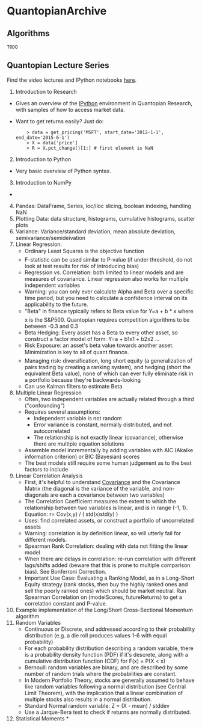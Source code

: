 # QuantopianArchive

## Algorithms

    TODO

## Quantopian Lecture Series

Find the video lectures and IPython notebooks [here](https://www.quantopian.com/lectures).

1. Introduction to Research
  * Gives an overview of the [IPython](https://ipython.org/) environment in Quantopian Research, with samples of how to access market data.
  * Want to get returns easily? Just do:
  
            > data = get_pricing('MSFT', start_date='2012-1-1', end_date='2015-6-1')
            > X = data['price']
            > R = X.pct_change()[1:] # first element is NaN

2. Introduction to Python
  * Very basic overview of Python syntax.
3. Introduction to NumPy
  * 
4. Pandas: DataFrame, Series, loc/iloc slicing, boolean indexing, handling NaN
5. Plotting Data: data structure, histograms, cumulative histograms, scatter plots
7. Variance: Variance/standard deviation, mean absolute deviation, semivariance/semideivation
8. Linear Regression: 
	* Ordinary Least Squares is the objective function
	* F-statistic can be used similar to P-value (if under threshold, do not look at test results for risk of introducing bias)
	* Regression vs. Correlation: both limited to linear models and are measures of covariance. Linear regression also works for multiple independent variables
	* Warning: you can only ever calculate Alpha and Beta over a specific time period, but you need to calculate a confidence interval on its applicability to the future. 
	* "Beta" in finance typically refers to Beta value for Y=a + b * x where x is the S&P500. Quantopian requires competition algorithms to be between -0.3 and 0.3
	* Beta Hedging: Every asset has a Beta to every other asset, so construct a factor model of form: Y=a + b1x1 + b2x2 ...
	* Risk Exposure: an asset's beta value towards another asset. Minimization is key to all of quant finance.
	* Managing risk: diversification, long short equity (a generalization of pairs trading by creating a ranking system), and hedging (short the equivalent Beta value), none of which can ever fully eliminate risk in a portfolio because they're backwards-looking
	* Can use Kalman filters to estimate Beta
9. Multiple Linear Regression
	* Often, two independent variables are actually related through a third ("confounding")
	* Requires several assumptions:
		* Independent variable is not random
		* Error variance is constant, normally distributed, and not autocorrelated
		* The relationship is not exactly linear (covariance), otherwise there are multiple equation solutions
	* Assemble model incrementally by adding variables with AIC (Akaike information criterion) or BIC (Bayesian) scores
	* The best models still require some human judgement as to the best factors to include
10. Linear Correlation Analysis 
	* First, it's helpful to understand [Covariance](http://mathworld.wolfram.com/Covariance.html) and the Covariance Matrix (the diagonal is the variance of the variable, and non-diagonals are each a covariance between two variables)
	* The Correlation Coefficient measures the extent to which the relationship between two variables is linear, and is in range (-1, 1). Equation: r= Cov(x,y) / ( std(x)std(y) )
	* Uses: find correlated assets, or construct a portfolio of uncorrelated assets
	* Warning: correlation is by definition linear, so will utterly fail for different models.
	* Spearman Rank Correlation: dealing with data not fitting the linear model
	* When there are delays in correlation: re-run correlation with different lags/shifts added (beware that this is prone to multiple comparison bias). See Bonferroni Correction.
	* Important Use Case: Evaluating a Ranking Model, as in a Long-Short Equity strategy (rank stocks, then buy the highly ranked ones and sell the poorly ranked ones) which should be market neutral. Run Spearman Correlation on (modelScores, futureReturns) to get a correlation constant and P-value.
11. Example implementation of the Long/Short Cross-Sectional Momentum algorithm
12. Random Variables
	* Continuous or Discrete, and addressed according to their probability distribution (e.g. a die roll produces values 1-6 with equal probability)
	* For each probability distribution describing a random variable, there is a probability density function (PDF) if it's descrete, along with a cumulative distribution function (CDF) for F(x) = P(X < x)
	* Bernoulli random variables are binary, and are described by some number of random trials where the probabilities are constant.
	* In Modern Portfolio Theory, stocks are generally assumed to behave like random variables following a normal distribution (see Central Limit Theorem), with the implication that a linear combination of multiple stocks also results in a normal distribution. 
	* Standard Normal random variable: Z = (X - mean) / stddev
	* Use a Jarque-Bera test to check if returns are normally distributed. 
13. Statistical Moments
	* 